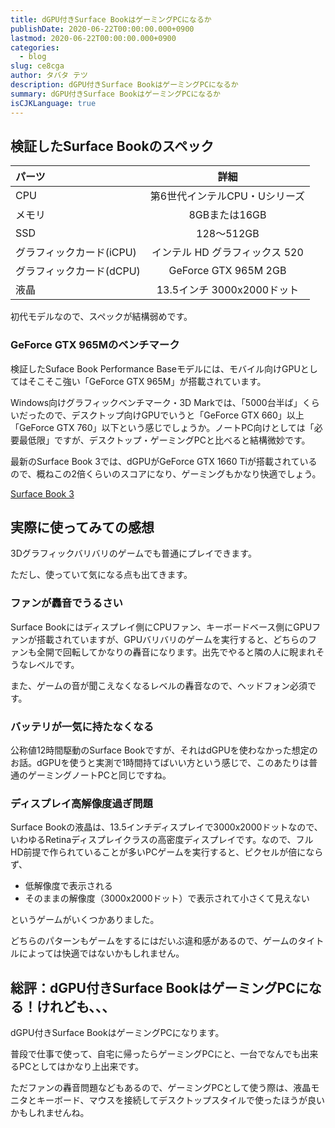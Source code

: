 ```yaml
---
title: dGPU付きSurface BookはゲーミングPCになるか
publishDate: 2020-06-22T00:00:00.000+0900
lastmod: 2020-06-22T00:00:00.000+0900
categories:
  - blog
slug: ce8cga
author: タバタ テツ
description: dGPU付きSurface BookはゲーミングPCになるか
summary: dGPU付きSurface BookはゲーミングPCになるか
isCJKLanguage: true
---
```


## 検証したSurface Bookのスペック

|パーツ|詳細|
|:---|:---:|
|CPU|第6世代インテルCPU・Uシリーズ|
|メモリ|8GBまたは16GB|
|SSD|128～512GB|
|グラフィックカード(iCPU)|インテル HD グラフィックス 520|
|グラフィックカード(dCPU)|GeForce GTX 965M 2GB|
|液晶|13.5インチ 3000x2000ドット|

初代モデルなので、スペックが結構弱めです。

### GeForce GTX 965Mのベンチマーク

検証したSuface Book Performance Baseモデルには、モバイル向けGPUとしてはそこそこ強い「GeForce GTX 965M」が搭載されています。

Windows向けグラフィックベンチマーク・3D Markでは、「5000台半ば」くらいだったので、デスクトップ向けGPUでいうと「GeForce GTX 660」以上「GeForce GTX 760」以下という感じでしょうか。ノートPC向けとしては「必要最低限」ですが、デスクトップ・ゲーミングPCと比べると結構微妙です。

最新のSurface Book 3では、dGPUがGeForce GTX 1660 Tiが搭載されているので、概ねこの2倍くらいのスコアになり、ゲーミングもかなり快適でしょう。

[Surface Book 3](https://www.microsoft.com/ja-jp/p/surface-book-3/8xbw9g3z71f1?activetab=pivot:techspecstab)

## 実際に使ってみての感想

3Dグラフィックバリバリのゲームでも普通にプレイできます。

ただし、使っていて気になる点も出てきます。

### ファンが轟音でうるさい

Surface Bookにはディスプレイ側にCPUファン、キーボードベース側にGPUファンが搭載されていますが、GPUバリバリのゲームを実行すると、どちらのファンも全開で回転してかなりの轟音になります。出先でやると隣の人に睨まれそうなレベルです。

また、ゲームの音が聞こえなくなるレベルの轟音なので、ヘッドフォン必須です。

### バッテリが一気に持たなくなる

公称値12時間駆動のSurface Bookですが、それはdGPUを使わなかった想定のお話。dGPUを使うと実測で1時間持てばいい方という感じで、このあたりは普通のゲーミングノートPCと同じですね。

### ディスプレイ高解像度過ぎ問題

Surface Bookの液晶は、13.5インチディスプレイで3000x2000ドットなので、いわゆるRetinaディスプレイクラスの高密度ディスプレイです。なので、フルHD前提で作られていることが多いPCゲームを実行すると、ピクセルが倍にならず、

- 低解像度で表示される
- そのままの解像度（3000x2000ドット）で表示されて小さくて見えない

というゲームがいくつかありました。

どちらのパターンもゲームをするにはだいぶ違和感があるので、ゲームのタイトルによっては快適ではないかもしれません。

## 総評：dGPU付きSurface BookはゲーミングPCになる！けれども、、、

dGPU付きSurface BookはゲーミングPCになります。

普段で仕事で使って、自宅に帰ったらゲーミングPCにと、一台でなんでも出来るPCとしてはかなり上出来です。

ただファンの轟音問題などもあるので、ゲーミングPCとして使う際は、液晶モニタとキーボード、マウスを接続してデスクトップスタイルで使ったほうが良いかもしれませんね。
